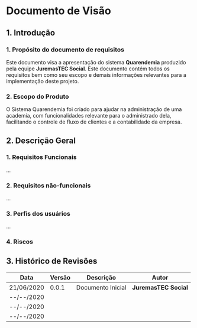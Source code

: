 # Documento de Visão

## 1. Introdução
### 1. Propósito do documento de requisitos
Este documento visa a apresentação do sistema **Quarendemia** produzido pela equipe **JuremasTEC Social**. Este documento contém todos os requisitos bem como seu escopo e demais informações relevantes para a implementação deste projeto.
### 2. Escopo do Produto
O Sistema Quarendemia foi criado para ajudar na administração de uma academia, com funcionalidades relevante para o administrado dela, facilitando o controle de fluxo de clientes e a contabilidade da empresa.


## 2. Descrição Geral
### 1. Requisitos Funcionais
...
### 2. Requisitos não-funcionais
...
### 3. Perfis dos usuários
...
### 4. Riscos


## 3. Histórico de Revisões


| Data       | Versão | Descrição         | Autor                 |
| ---------- | ------ | ----------------- | --------------------- |
| 21/06/2020 | 0.0.1  | Documento Inicial | **JuremasTEC Social** |
| --/--/2020 |        |                   |                       |
| --/--/2020 |        |                   |                       |
| --/--/2020 |        |                   |                       |
